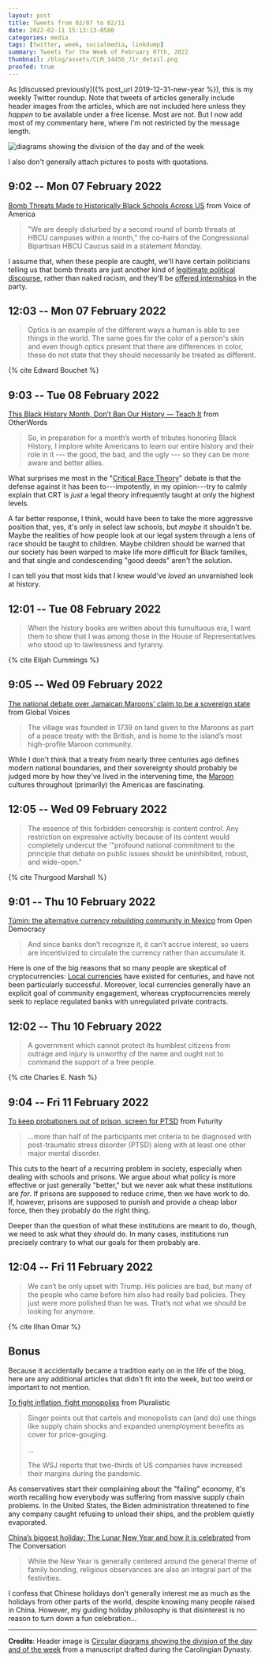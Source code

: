 ```yaml
---
layout: post
title: Tweets from 02/07 to 02/11
date: 2022-02-11 15:13:13-0500
categories: media
tags: [twitter, week, socialmedia, linkdump]
summary: Tweets for the Week of February 07th, 2022
thumbnail: /blog/assets/CLM_14456_71r_detail.png
proofed: true
---
```


As [discussed previously]({% post_url 2019-12-31-new-year %}), this is my weekly Twitter roundup.  Note that tweets of articles generally include header images from the articles, which are not included here unless they *happen* to be available under a free license.  Most are not.  But I now add most of my commentary here, where I'm not restricted by the message length.

![diagrams showing the division of the day and of the week](/blog/assets/CLM_14456_71r_detail.png "diagrams showing the division of the day and of the week")

I also don't generally attach pictures to posts with quotations.

## 9:02 -- Mon 07 February 2022

[<i class="fab fa-twitter-square"></i>](https://jcolag.github.io/twitter/1490687290410082305) [Bomb Threats Made to Historically Black Schools Across US](https://www.voanews.com/a/bomb-threats-made-to-historically-black-schools-across-us-/6420385.html) from Voice of America

 > "We are deeply disturbed by a second round of bomb threats at HBCU campuses within a month," the co-hairs of the Congressional Bipartisan HBCU Caucus said in a statement Monday.

I assume that, when these people are caught, we'll have certain politicians telling us that bomb threats are just another kind of [legitimate political discourse](https://www.rollingstone.com/politics/politics-news/rnc-censure-liz-cheney-adam-kinzinger-jan-6-1295120/), rather than naked racism, and they'll be [offered internships](https://www.commondreams.org/news/2021/11/19/kenosha-killer-kyle-rittenhouses-republican-internship-offers-disgust-progressives) in the party.

## 12:03 -- Mon 07 February 2022

[<i class="fab fa-twitter-square"></i>](https://jcolag.github.io/twitter/1490732840727711750)

 > Optics is an example of the different ways a human is able to see things in the world. The same goes for the color of a person's skin and even though optics present that there are differences in color, these do not state that they should necessarily be treated as different.

{% cite Edward Bouchet %}

## 9:03 -- Tue 08 February 2022

[<i class="fab fa-twitter-square"></i>](https://jcolag.github.io/twitter/1491049930147958788) [This Black History Month, Don’t Ban Our History — Teach It](https://otherwords.org/this-black-history-month-dont-ban-our-history-teach-it/) from OtherWords

 > So, in preparation for a month’s worth of tributes honoring Black History, I implore white Americans to learn our entire history and their role in it --- the good, the bad, and the ugly --- so they can be more aware and better allies.

What surprises me most in the "[Critical Race Theory](https://en.wikipedia.org/wiki/Critical_race_theory)" debate is that the defense against it has been to---impotently, in my opinion---try to calmly explain that CRT is *just* a legal theory infrequently taught at only the highest levels.

A far better response, I think, would have been to take the more aggressive position that, yes, it's only in select law schools, but *maybe* it shouldn't be.  Maybe the realities of how people look at our legal system through a lens of race should be taught to children.  Maybe children should be warned that our society has been warped to make life more difficult for Black families, and that single and condescending "good deeds" aren't the solution.

I can tell you that most kids that I knew would've *loved* an unvarnished look at history.

## 12:01 -- Tue 08 February 2022

[<i class="fab fa-twitter-square"></i>](https://jcolag.github.io/twitter/1491094725281026050)

 > When the history books are written about this tumultuous era, I want them to show that I was among those in the House of Representatives who stood up to lawlessness and tyranny.

{% cite Elijah Cummings %}

## 9:05 -- Wed 09 February 2022

[<i class="fab fa-twitter-square"></i>](https://jcolag.github.io/twitter/1491412821413961737) [The national debate over Jamaican Maroons’ claim to be a sovereign state](https://globalvoices.org/2022/02/01/the-national-debate-over-jamaican-maroons-claim-to-be-a-sovereign-state/) from Global Voices

 > The village was founded in 1739 on land given to the Maroons as part of a peace treaty with the British, and is home to the island’s most high-profile Maroon community.

While I don't think that a treaty from nearly three centuries ago defines modern national boundaries, and their sovereignty should probably be judged more by how they've lived in the intervening time, the [Maroon](https://en.wikipedia.org/wiki/Maroons) cultures throughout (primarily) the Americas are fascinating.

## 12:05 -- Wed 09 February 2022

[<i class="fab fa-twitter-square"></i>](https://jcolag.github.io/twitter/1491458120165601288)

 > The essence of this forbidden censorship is content control. Any restriction on expressive activity because of its content would completely undercut the '"profound national commitment to the principle that debate on public issues should be uninhibited, robust, and wide-open."

{% cite Thurgood Marshall %}

## 9:01 -- Thu 10 February 2022

[<i class="fab fa-twitter-square"></i>](https://jcolag.github.io/twitter/1491774202629836801) [Túmin: the alternative currency rebuilding community in Mexico](https://www.opendemocracy.net/en/oureconomy/tumin-mexico-alternative-local-currency-rebuilding-community/) from Open Democracy

 > And since banks don’t recognize it, it can’t accrue interest, so users are incentivized to circulate the currency rather than accumulate it.

Here is one of the big reasons that so many people are skeptical of cryptocurrencies:  [Local currencies](https://en.wikipedia.org/wiki/Local_currency) have existed for centuries, and have not been particularly successful.  Moreover, local currencies generally have an explicit goal of community engagement, whereas cryptocurrencies merely seek to replace regulated banks with unregulated private contracts.

## 12:02 -- Thu 10 February 2022

[<i class="fab fa-twitter-square"></i>](https://jcolag.github.io/twitter/1491819752565657609)

 > A government which cannot protect its humblest citizens from outrage and injury is unworthy of the name and ought not to command the support of a free people.

{% cite Charles E. Nash %}

## 9:04 -- Fri 11 February 2022

[<i class="fab fa-twitter-square"></i>](https://jcolag.github.io/twitter/1492137345264484353) [To keep probationers out of prison, screen for PTSD](https://www.futurity.org/probationers-trauma-ptsd-2690792-2/) from Futurity

 > ...more than half of the participants met criteria to be diagnosed with post-traumatic stress disorder (PTSD) along with at least one other major mental disorder.

This cuts to the heart of a recurring problem in society, especially when dealing with schools and prisons.  We argue about what policy is more effective or just generally "better," but we never ask what these institutions are *for*.  If prisons are supposed to reduce crime, then we have work to do.  If, however, prisons are supposed to punish and provide a cheap labor force, then they probably do the right thing.

Deeper than the question of what these institutions are meant to do, though, we need to ask what they *should* do.  In many cases, institutions run precisely contrary to what our goals for them probably are.

## 12:04 -- Fri 11 February 2022

[<i class="fab fa-twitter-square"></i>](https://jcolag.github.io/twitter/1492182643718328320)

 > We can’t be only upset with Trump. His policies are bad, but many of the people who came before him also had really bad policies. They just were more polished than he was. That’s not what we should be looking for anymore.

{% cite Ilhan Omar %}

## Bonus

Because it accidentally became a tradition early on in the life of the blog, here are any additional articles that didn't fit into the week, but too weird or important to not mention.

<i class="fas fa-square"></i> [To fight inflation, fight monopolies](https://pluralistic.net/2022/02/02/its-the-economy-stupid/#overinflated) from Pluralistic

 > Singer points out that cartels and monopolists can (and do) use things like supply chain shocks and expanded unemployment benefits as cover for price-gouging.
 >
 > ...
 >
 > The WSJ reports that two-thirds of US companies have increased their margins during the pandemic.

As conservatives start their complaining about the "failing" economy, it's worth recalling how everybody was suffering from massive supply chain problems.  In the United States, the Biden administration threatened to fine any company caught refusing to unload their ships, and the problem quietly evaporated.

<i class="fas fa-square"></i> [China’s biggest holiday: The Lunar New Year and how it is celebrated](https://theconversation.com/chinas-biggest-holiday-the-lunar-new-year-and-how-it-is-celebrated-175820) from The Conversation

 > While the New Year is generally centered around the general theme of family bonding, religious observances are also an integral part of the festivities.

I confess that Chinese holidays don't generally interest me as much as the holidays from other parts of the world, despite knowing many people raised in China.  However, my guiding holiday philosophy is that disinterest is no reason to turn down a fun celebration...

* * *

**Credits**:  Header image is [Circular diagrams showing the division of the day and of the week](https://commons.wikimedia.org/wiki/File:CLM_14456_71r_detail.jpg) from a manuscript drafted during the Carolingian Dynasty.

